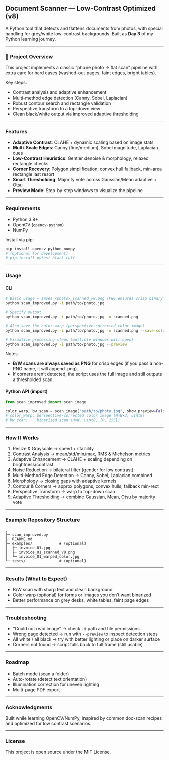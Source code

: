 ## Document Scanner — Low-Contrast Optimized (v8)

A Python tool that detects and flattens documents from photos, with special handling for grey/white low-contrast backgrounds.
Built as **Day 3** of my Python learning journey.

---

### 📖 Project Overview

This project implements a classic “phone photo → flat scan” pipeline with extra care for hard cases (washed-out pages, faint edges, bright tables).

Key steps:
- Contrast analysis and adaptive enhancement
- Multi-method edge detection (Canny, Sobel, Laplacian)
- Robust contour search and rectangle validation
- Perspective transform to a top-down view
- Clean black/white output via improved adaptive thresholding

---

### Features

- **Adaptive Contrast**: CLAHE + dynamic scaling based on image stats
- **Multi-Scale Edges**: Canny (fine/medium), Sobel magnitude, Laplacian cues
- **Low-Contrast Heuristics**: Gentler denoise & morphology, relaxed rectangle checks
- **Corner Recovery**: Polygon simplification, convex hull fallback, min-area rectangle last resort
- **Smart Thresholding**: Majority vote across Gaussian/Mean adaptive + Otsu
- **Preview Mode**: Step-by-step windows to visualize the pipeline

---

### Requirements

- Python 3.8+
- OpenCV (`opencv-python`)
- NumPy

Install via pip:

```bash
pip install opencv-python numpy
# (Optional for development)
# pip install pytest black ruff
```

---

### Usage

#### CLI

```bash
# Basic usage – saves <photo>_scanned_v8.png (PNG ensures crisp binary edges)
python scan_improved.py -i path/to/photo.jpg

# Specify output
python scan_improved.py -i path/to/photo.jpg -o scanned.png

# Also save the color-warp (perspective-corrected color image)
python scan_improved.py -i path/to/photo.jpg -o scanned.png --save-color warped_color.jpg

# Visualize processing steps (multiple windows will open)
python scan_improved.py -i path/to/photo.jpg --preview
```

Notes
- **B/W scans are always saved as PNG** for crisp edges (if you pass a non-PNG name, it will append .png).
- If corners aren’t detected, the script uses the full image and still outputs a thresholded scan.

#### Python API (import)

```python
from scan_improved import scan_image

color_warp, bw_scan = scan_image("path/to/photo.jpg", show_preview=False)
# color_warp: perspective-corrected color image (H×W×3, uint8)
# bw_scan:    binarized scan (H×W, uint8, {0, 255})
```

---

### How It Works

1. Resize & Grayscale → speed + stability
2. Contrast Analysis → mean/std/min/max, RMS & Michelson metrics
3. Adaptive Enhancement → CLAHE + scaling depending on brightness/contrast
4. Noise Reduction → bilateral filter (gentler for low contrast)
5. Multi-Method Edge Detection → Canny, Sobel, Laplacian combined
6. Morphology → closing gaps with adaptive kernels
7. Contour & Corners → approx polygons, convex hulls, fallback min-rect
8. Perspective Transform → warp to top-down scan
9. Adaptive Thresholding → combine Gaussian, Mean, Otsu by majority vote

---

### Example Repository Structure

```
.
├─ scan_improved.py
├─ README.md
├─ examples/            # (optional)
│  ├─ invoice_01.jpg
│  ├─ invoice_01_scanned_v8.png
│  └─ invoice_01_warped_color.jpg
└─ tests/               # (optional)
```

---

###  Results (What to Expect)

- B/W scan with sharp text and clean background
- Color warp (optional) for forms or images you don’t want binarized
- Better performance on grey desks, white tables, faint page edges

---

###  Troubleshooting

- “Could not read image” → check `-i` path and file permissions
- Wrong page detected → run with `--preview` to inspect detection steps
- All white / all black → try with better lighting or place on darker surface
- Corners not found → script falls back to full frame (still usable)

---

### Roadmap

- Batch mode (scan a folder)
- Auto-rotate (detect text orientation)
- Illumination correction for uneven lighting
- Multi-page PDF export

---

### Acknowledgments

Built while learning OpenCV/NumPy, inspired by common doc-scan recipes and optimized for low contrast scenarios.

---

### License

This project is open source under the MIT License.



